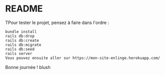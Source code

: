 # README

TPour tester le projet, pensez à faire dans l'ordre :

    bundle install
    rails db:drop
    rails db:create
    rails db:migrate
    rails db:seed
    rails server
    Vous pouvez ensuite aller sur https://mon-site-enlinge.herokuapp.com/

Bonne journée ! blush
